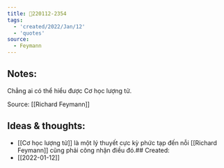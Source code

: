 ```yaml
---
title: 💬220112-2354
tags:
  - 'created/2022/Jan/12'
  - 'quotes'
source:
  - Feymann
---
```


## Notes:
Chẳng ai có thể hiểu được Cơ học lượng tử.

Source: [[Richard Feymann]]

## Ideas & thoughts:
- [[Cơ học lượng tử]] là một lý thuyết cực kỳ phức tạp đến nỗi [[Richard Feymann]] cũng phải công nhận điều đó.## Created:
- [[2022-01-12]]
